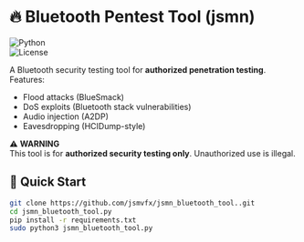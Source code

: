 # 🔥 Bluetooth Pentest Tool (jsmn)  
![Python](https://img.shields.io/badge/Python-3.8%2B-blue)  
![License](https://img.shields.io/badge/License-MIT-green)  





A Bluetooth security testing tool for **authorized penetration testing**. Features:  
- Flood attacks (BlueSmack)  
- DoS exploits (Bluetooth stack vulnerabilities)  
- Audio injection (A2DP)  
- Eavesdropping (HCIDump-style)




⚠️ **WARNING**  
This tool is for **authorized security testing only**. Unauthorized use is illegal.  





## 🚀 Quick Start  
```bash
git clone https://github.com/jsmvfx/jsmn_bluetooth_tool..git 
cd jsmn_bluetooth_tool.py  
pip install -r requirements.txt  
sudo python3 jsmn_bluetooth_tool.py 





